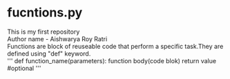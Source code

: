 # fucntions.py
 This is my first repository <br>
 Author name - Aishwarya Roy Ratri <br>
 Functions are block of reuseable code that perform a specific task.They are defined using "def" keyword.<br>
'''
def function_name(parameters):
    function body(code blok)
    return value #optional
'''
